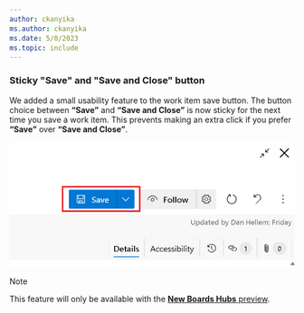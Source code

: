 ```yaml
---
author: ckanyika
ms.author: ckanyika
ms.date: 5/8/2023
ms.topic: include
---
```


### Sticky "Save" and "Save and Close" button

We added a small usability feature to the work item save button. The button choice between **“Save”** and **“Save and Close”** is now sticky for the next time you save a work item. This prevents making an extra click if you prefer **“Save”** over **“Save and Close”**.

![New Permission](../../media/220-boards-01.png)

> [!NOTE]
> This feature will only be available with the [**New Boards Hubs** preview](https://devblogs.microsoft.com/devops/new-boards-hub-public-preview/).